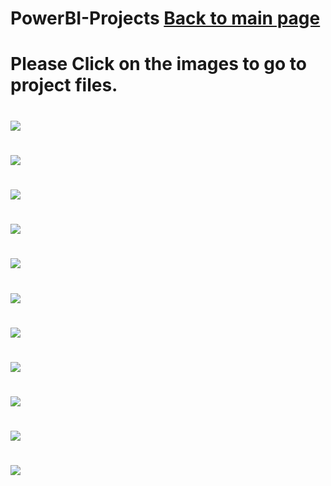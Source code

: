 # PowerBI-Projects                 [Back to main page](https://charliethomasct82.github.io/Website/)
# Please Click on the images to go to project files.   

# [<img src="https://github.com/CharlieThomasCTG/PowerBI-Projects/assets/93368865/6956f587-455c-464c-ba5a-dcf86e59fd89">](https://github.com/charliethomasct82/bank_loan_analysis)

# [<img src="https://github.com/CharlieThomasCTG/PowerBI-Projects/assets/93368865/9ae4b588-40bf-4e0d-bdca-9c58aeb86830">](https://github.com/CharlieThomasCTG/Amazon-Sales-Analysis)

# [<img src="https://github.com/CharlieThomasCTG/PowerBI-Projects/assets/93368865/8cd9a9d8-001a-4582-991c-759eb37617dd">](https://github.com/CharlieThomasCTG/Addidas-Sales-Analysis)

# [<img src="https://github.com/CharlieThomasCTG/PowerBI-Projects/assets/93368865/dae54688-70d6-4b2b-be98-7f0c3df9c340">](https://github.com/CharlieThomasCTG/HollyWoodMoviePerformance)

# [<img src="https://github.com/charliethomasct82/PowerBI-Projects/assets/93368865/716742c1-c1aa-4c83-b5c4-913d2686e059">](https://github.com/charliethomasct82/HR-Analytics-DashBoard)

# [<img src="https://github.com/charliethomasct82/PowerBI-Projects/assets/93368865/b3643ab5-d6cf-4218-83ba-fc661819b7e5">](https://github.com/charliethomasct82/Road-Accident-Analysis)

# [<img src="https://github.com/CharlieThomasCTG/PowerBI-Projects/assets/93368865/8013d5ed-05dd-49ca-ae80-643ad40d8047">](https://github.com/charliethomasct82/PowerBI_Cricket_IPL_DashBoard)

# [<img src="https://github.com/CharlieThomasCTG/PowerBI-Projects/assets/93368865/f6f20b01-e5b0-49f7-b875-a9f14a5ddeef">](https://github.com/charliethomasct82/Patient-Wait-List-Analysis)

# [<img src="https://github.com/charliethomasct82/PowerBI-Projects/assets/93368865/c5896ddb-663c-4d1d-a462-79dd95d89b5f">](https://github.com/charliethomasct82/PowerBI_Financial_Complain)

# [<img src="https://github.com/charliethomasct82/PowerBI-Projects/assets/93368865/fd4ac3d2-ccce-4794-8b80-5241832a45be">](https://github.com/charliethomasct82/PowerBi_ElectricVehicleSummary)

# [<img src="https://github.com/charliethomasct82/PowerBI-Projects/assets/93368865/d64edd7d-c356-4023-a987-932d307ddffa">](https://github.com/charliethomasct82/E-Commerce_Sales_DashBoard)







